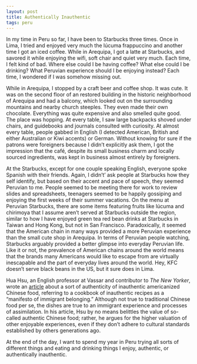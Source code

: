```yaml
---
layout: post
title: Authentically Inauthentic
tags: peru
---
```

In my time in Peru so far, I have been to Starbucks three times. Once in Lima, I tried and enjoyed very much the lúcuma frappuccino and another time I got an iced coffee. While in Arequipa, I got a latte at Starbucks, and savored it while enjoying the wifi, soft chair and quiet very much. Each time, I felt kind of bad. Where else could I be having coffee? What else could I be drinking? What Peruvian experience should I be enjoying instead? Each time, I wondered if I was somehow missing out.

While in Arequipa, I stopped by a craft beer and coffee shop. It was cute. It was on the second floor of an restored building in the historic neighborhood of Arequipa and had a balcony, which looked out on the surrounding mountains and nearby church steeples. They even made their own chocolate. Everything was quite expensive and also smelled quite good. The place was hopping. At every table, I saw large backpacks shoved under chairs, and guidebooks and journals consulted with curiosity. At almost every table, people gabbed in English (I detected American, British and either Australian or Kiwi accents) or German. Without knowing for sure if the patrons were foreigners because I didn’t explicitly ask them, I got the impression that the café, despite its small business charm and locally sourced ingredients, was kept in business almost entirely by foreigners. 

At the Starbucks, except for one couple speaking English, everyone spoke Spanish with their friends. Again, I didn’t’ ask people at Starbucks how they self identify, but based on their accent and pace of speech, they seemed Peruvian to me. People seemed to be meeting there for work to review slides and spreadsheets, teenagers seemed to be happily gossiping and enjoying the first weeks of their summer vacations. On the menu at Peruvian Starbucks, there are some items featuring fruits like lúcuma and chirimoya that I assume aren’t served at Starbucks outside the region, similar to how I have enjoyed green tea red bean drinks at Starbucks in Taiwan and Hong Kong, but not in San Francisco.  Paradoxically, it seemed that the American chain in many ways provided a more Peruvian experience than the small cute shop in Arequipa. In terms of Peruvian people watching, Starbucks arguably provided a better glimpse into everyday Peruvian life. Like it or not, the prevalence of American chains around the world means that the brands many Americans would like to escape from are virtually inescapable and the part of everyday lives around the world. Hey, KFC doesn’t serve black beans in the US, but it sure does in Lima. 

Hua Hsu, an English professor at Vassar and contributor to *The New Yorker*, wrote an [article](http://www.newyorker.com/culture/cultural-comment/chinese-food-and-the-joy-of-inauthentic-cooking) about a sort of authenticity of inauthentic americanized Chinese food, referring to a cookbook of inauthentic recipes as a “manifesto of immigrant belonging.” Although not true to traditional Chinese food per se, the dishes are true to an immigrant experience and processes of assimilation. In his article, Hsu by no means belittles the value of so-called authentic Chinese food; rather, he argues for the higher valuation of other enjoyable experiences, even if they don’t adhere to cultural standards established by others generations ago. 

At the end of the day, I want to spend my year in Peru trying all sorts of different things and eating and drinking things I enjoy, authentic, or authentically inauthentic. 
